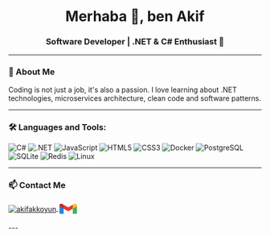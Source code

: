 <h1 align="center">Merhaba 👋, ben Akif</h1>
<h3 align="center">Software Developer | .NET & C# Enthusiast 🚀</h3>

---

### 🧠 About Me
Coding is not just a job, it's also a passion. I love learning about .NET technologies, microservices architecture, clean code and software patterns.

---

### 🛠️ Languages and Tools:
<p align="left">
  <img src="https://cdn.jsdelivr.net/gh/devicons/devicon/icons/csharp/csharp-original.svg" height="40" alt="C#" />
  <img src="https://cdn.jsdelivr.net/gh/devicons/devicon/icons/dot-net/dot-net-original.svg" height="40" alt=".NET" />
  <img src="https://cdn.jsdelivr.net/gh/devicons/devicon/icons/javascript/javascript-original.svg" height="40" alt="JavaScript" />
  <img src="https://cdn.jsdelivr.net/gh/devicons/devicon/icons/html5/html5-original.svg" height="40" alt="HTML5" />
  <img src="https://cdn.jsdelivr.net/gh/devicons/devicon/icons/css3/css3-original.svg" height="40" alt="CSS3" />
  <img src="https://cdn.jsdelivr.net/gh/devicons/devicon/icons/docker/docker-original.svg" height="40" alt="Docker" />
  <img src="https://cdn.jsdelivr.net/gh/devicons/devicon/icons/postgresql/postgresql-original.svg" height="40" alt="PostgreSQL" />
  <img src="https://cdn.jsdelivr.net/gh/devicons/devicon/icons/sqlite/sqlite-original.svg" height="40" alt="SQLite" />
  <img src="https://cdn.jsdelivr.net/gh/devicons/devicon/icons/redis/redis-original.svg" height="40" alt="Redis" />
  <img src="https://cdn.jsdelivr.net/gh/devicons/devicon/icons/linux/linux-original.svg" height="40" alt="Linux" />
</p>

---

### 📫 Contact Me

<p align="left">
  <a href="https://linkedin.com/in/akif-akkoyun" target="blank">
    <img align="center" src="https://raw.githubusercontent.com/rahuldkjain/github-profile-readme-generator/master/src/images/icons/Social/linked-in-alt.svg" alt="akifakkoyun" height="30" width="40" />
  </a>
  <a href="mailto:akifakkoyun09@gmail.com" target="blank">
    <img align="center" src="https://raw.githubusercontent.com/rahuldkjain/github-profile-readme-generator/master/src/images/icons/Social/gmail.svg" alt="Gmail" height="30" width="40" />
  </a>
</p>
---
